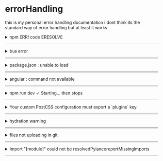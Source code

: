 # errorHandling

this is my personal error handling documentation i dont think its the standard way of error handling but at least it works 

<details> 
 <summary> npm ERR! code ERESOLVE </summary>
 error   :

 - npm ERR! code ERESOLVE
- npm ERR! ERESOLVE unable to resolve dependency tree
- npm ERR!
  
- ```temporary sol:  npm i kinde-angular --legacy-peer-deps ```                           

</details>

---
<details>
 
<summary> bus error </summary>

- error
- $ npm run dev / start
- $ [project name][version] dev
- $ next dev
- $ bus error 
 

 - temporary sol : A Bus Error when running npm run dev with Next.js (using Turbopack) usually means there's a low-level issue with memory access.
 - Here’s how to fix it:

Clear npm Cache & Reinstall Dependencies

Corrupted dependencies can cause bus errors.

```
rm -rf node_modules package-lock.json
npm cache clean --force
npm install
npm run dev
```
If you’re using Yarn:
```
rm -rf node_modules yarn.lock
yarn cache clean
yarn install
yarn dev
```
 Delete & reinstall dependencies (rm -rf node_modules && npm install).

5. Run in Safe Mode (NODE_OPTIONS="--napi-modules").
   

</details>

---

<details>
 
 <summary> package.json : unable to load  </summary>

 
- Error:  Unable to load schema from 'https://json.schemastore.org/package': getaddrinfo EAI_AGAIN .

- solution : reload/restart vs code  
  
</details>

---
<details>
 
 <summary> angular : command not available </summary>

- $ ng serve
 
- Error: This command is not available when running the Angular CLI outside a workspace.

- solution : right click on the folder and click the `open intergrated terminal here` or cd to the project main folder and rerun 
  
</details>

---

<details>
 <summary>
 npm run dev  ✓ Starting... then stops
 </summary>

-solution : restart your pc / system 
-solution2 : reinstall node modules and pack.lock.json
 
</details>

---


<details>

<summary>
 Your custom PostCSS configuration must export a `plugins` key.
</summary>

solution : edit or add if you dont have a `postcss.config.js`/`postcss.config.mjs` file with this : 

```

// postcss.config.mjs
import tailwindcss from 'tailwindcss'
import autoprefixer from 'autoprefixer'

/** @type {import('postcss-load-config').Config} */
const config = {
  plugins: [tailwindcss, autoprefixer],
};

export default config;
```
 
</details>

---

<details>

<summary>
 hydration warning
</summary>

 solution : put 
 ```
 suppressHydrationWarning
```  
 
 in 
 
 <html lang="en" suppressHydrationWarning> 
 
 located in the app/layout.tsx
</details>

---

<details>

 <summary>
  files not uploading in git
 </summary>
 
> git push -u origin main
error: RPC failed; HTTP 408 curl 22 The requested URL returned error: 408
send-pack: unexpected disconnect while reading sideband packet
fatal: the remote end hung up unexpectedly
Everything up-to-date

```soln``` : check for a network issues or big files , github deosnt allow big file 
</details>

---

<details>

 <summary>
  Import "[module]" could not be resolvedPylancereportMissingImports
 </summary>

```soln``` : add ``` # type: ignore ``` to the end of the import statement to ignore this warning if you know you already installed this 

</details>

---


